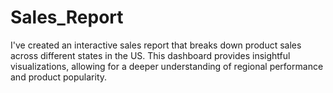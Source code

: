 # Sales_Report
 I've created an interactive sales report that breaks down product sales across different states in the US. This dashboard provides insightful visualizations, allowing for a deeper understanding of regional performance and product popularity.
